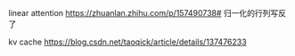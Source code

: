 
linear attention
https://zhuanlan.zhihu.com/p/157490738#  归一化的行列写反了

kv cache
https://blog.csdn.net/taoqick/article/details/137476233



